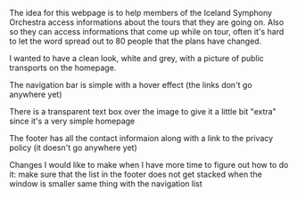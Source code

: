 The idea for this webpage is to help members of the Iceland Symphony Orchestra access informations about the tours that they are going on.
Also so they can access informations that come up while on tour, often it's hard to let the word spread out to 80 people that the plans have
changed.

I wanted to have a clean look, white and grey, with a picture of public transports on the homepage.

The navigation bar is simple with a hover effect (the links don't go anywhere yet)

There is a transparent text box over the image to give it a little bit "extra" since it's a very simple homepage

The footer has all the contact informaion along with a link to the privacy policy (it doesn't go anywhere yet)

Changes I would like to make when I have more time to figure out how to do it:
make sure that the list in the footer does not get stacked when the window is smaller
same thing with the navigation list

